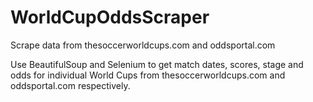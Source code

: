 # WorldCupOddsScraper
Scrape data from thesoccerworldcups.com and oddsportal.com

Use BeautifulSoup and Selenium to get match dates, scores, stage and odds for individual World Cups from thesoccerworldcups.com and oddsportal.com respectively.
